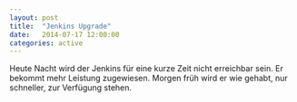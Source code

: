 ```yaml
---
layout: post
title:  "Jenkins Upgrade"
date:   2014-07-17 12:00:00
categories: active
---
```

Heute Nacht wird der Jenkins für eine kurze Zeit nicht erreichbar sein. Er bekommt mehr Leistung zugewiesen. Morgen früh wird er wie gehabt, nur schneller, zur Verfügung stehen.
